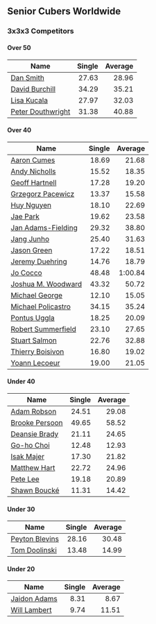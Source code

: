 ## Senior Cubers Worldwide
### 3x3x3 Competitors

#### Over 50

| Name | Single | Average |
| -- | --: | --: |
| [Dan Smith](../persons/Dan_Smith.md) |27.63 |28.96 |
| [David Burchill](../persons/David_Burchill.md) |34.29 |35.21 |
| [Lisa Kucala](../persons/Lisa_Kucala.md) |27.97 |32.03 |
| [Peter Douthwright](../persons/Peter_Douthwright.md) |31.38 |40.88 |

#### Over 40

| Name | Single | Average |
| -- | --: | --: |
| [Aaron Cumes](../persons/Aaron_Cumes.md) |18.69 |21.68 |
| [Andy Nicholls](../persons/Andy_Nicholls.md) |15.52 |18.35 |
| [Geoff Hartnell](../persons/Geoff_Hartnell.md) |17.28 |19.20 |
| [Grzegorz Pacewicz](../persons/Grzegorz_Pacewicz.md) |13.37 |15.58 |
| [Huy Nguyen](../persons/Huy_Nguyen.md) |18.10 |22.69 |
| [Jae Park](../persons/Jae_Park.md) |19.62 |23.58 |
| [Jan Adams-Fielding](../persons/Jan_Adams-Fielding.md) |29.32 |38.80 |
| [Jang Junho](../persons/Jang_Junho.md) |25.40 |31.63 |
| [Jason Green](../persons/Jason_Green.md) |17.22 |18.51 |
| [Jeremy Duehring](../persons/Jeremy_Duehring.md) |14.76 |18.79 |
| [Jo Cocco](../persons/Jo_Cocco.md) |48.48 |1:00.84 |
| [Joshua M. Woodward](../persons/Joshua_M._Woodward.md) |43.32 |50.72 |
| [Michael George](../persons/Michael_George.md) |12.10 |15.05 |
| [Michael Policastro](../persons/Michael_Policastro.md) |34.15 |35.24 |
| [Pontus Uggla](../persons/Pontus_Uggla.md) |18.25 |20.09 |
| [Robert Summerfield](../persons/Robert_Summerfield.md) |23.10 |27.65 |
| [Stuart Salmon](../persons/Stuart_Salmon.md) |22.76 |32.88 |
| [Thierry Boisivon](../persons/Thierry_Boisivon.md) |16.80 |19.02 |
| [Yoann Lecoeur](../persons/Yoann_Lecoeur.md) |19.00 |21.05 |

#### Under 40

| Name | Single | Average |
| -- | --: | --: |
| [Adam Robson](../persons/Adam_Robson.md) |24.51 |29.08 |
| [Brooke Persoon](../persons/Brooke_Persoon.md) |49.65 |58.52 |
| [Deansie Brady](../persons/Deansie_Brady.md) |21.11 |24.65 |
| [Go-ho Choi](../persons/Go-ho_Choi.md) |12.48 |12.93 |
| [Isak Majer](../persons/Isak_Majer.md) |17.30 |21.82 |
| [Matthew Hart](../persons/Matthew_Hart.md) |22.72 |24.96 |
| [Pete Lee](../persons/Pete_Lee.md) |19.18 |20.89 |
| [Shawn Boucké](../persons/Shawn_Boucke.md) |11.31 |14.42 |

#### Under 30

| Name | Single | Average |
| -- | --: | --: |
| [Peyton Blevins](../persons/Peyton_Blevins.md) |28.16 |30.48 |
| [Tom Doolinski](../persons/Tom_Doolinski.md) |13.48 |14.99 |

#### Under 20

| Name | Single | Average |
| -- | --: | --: |
| [Jaidon Adams](../persons/Jaidon_Adams.md) |8.31 |8.67 |
| [Will Lambert](../persons/Will_Lambert.md) |9.74 |11.51 |

